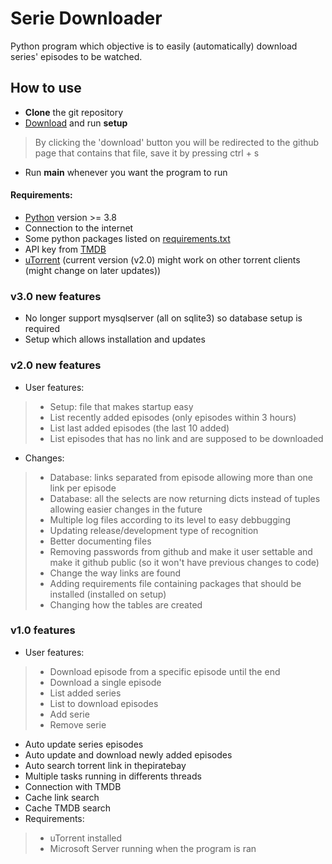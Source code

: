# Serie Downloader 
Python program which objective is to easily (automatically)
download series' episodes to be watched.

## How to use
- **Clone** the git repository
- [Download](https://raw.githubusercontent.com/alexregazzo/Downloader/organize/setup.py) and run **setup**
> By clicking the 'download' button you will be redirected to the github page that contains that file, save it by pressing ctrl + s
- Run **main** whenever you want the program to run

#### Requirements:
* [Python](https://www.python.org/downloads/) version >= 3.8
* Connection to the internet
* Some python packages listed on [requirements.txt](./requirements.txt)
* API key from [TMDB](https://www.themoviedb.org/settings/api)
* [uTorrent](https://www.utorrent.com/intl/pt/downloads/win_us) (current version (v2.0) might work on other torrent clients (might change on later updates))

### v3.0 new features
- No longer support mysqlserver (all on sqlite3) so database setup is required
- Setup which allows installation and updates

### v2.0 new features
- User features:
>- Setup: file that makes startup easy
>- List recently added episodes (only episodes within 3 hours)
>- List last added episodes (the last 10 added)
>- List episodes that has no link and are supposed to be downloaded
- Changes:
>- Database: links separated from episode allowing more than one link per episode
>- Database: all the selects are now returning dicts instead of tuples allowing easier changes in the future
>- Multiple log files according to its level to easy debbugging
>- Updating release/development type of recognition
>- Better documenting files
>- Removing passwords from github and make it user settable and make it github public (so it won't have previous changes to code)
>- Change the way links are found
>- Adding requirements file containing packages that should be installed (installed on setup)
>- Changing how the tables are created


### v1.0 features
- User features:
>- Download episode from a specific episode until the end
>- Download a single episode
>- List added series
>- List to download episodes
>- Add serie
>- Remove serie
- Auto update series episodes
- Auto update and download newly added episodes
- Auto search torrent link in thepiratebay
- Multiple tasks running in differents threads
- Connection with TMDB
- Cache link search
- Cache TMDB search
- Requirements:
>- uTorrent installed
>- Microsoft Server running when the program is ran

